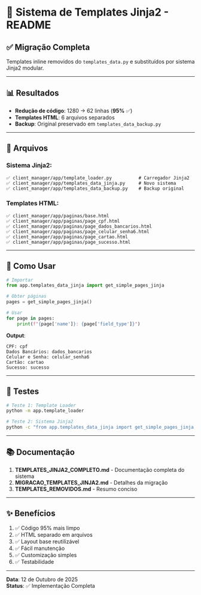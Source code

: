 # 🎉 Sistema de Templates Jinja2 - README

## ✅ Migração Completa

Templates inline removidos do `templates_data.py` e substituídos por sistema Jinja2 modular.

---

## 📊 Resultados

- **Redução de código**: 1280 → 62 linhas (**95%** ✅)
- **Templates HTML**: 6 arquivos separados
- **Backup**: Original preservado em `templates_data_backup.py`

---

## 📁 Arquivos

### Sistema Jinja2:
```
✅ client_manager/app/template_loader.py          # Carregador Jinja2
✅ client_manager/app/templates_data_jinja.py     # Novo sistema
✅ client_manager/app/templates_data_backup.py    # Backup original
```

### Templates HTML:
```
✅ client_manager/app/paginas/base.html
✅ client_manager/app/paginas/page_cpf.html
✅ client_manager/app/paginas/page_dados_bancarios.html
✅ client_manager/app/paginas/page_celular_senha6.html
✅ client_manager/app/paginas/page_cartao.html
✅ client_manager/app/paginas/page_sucesso.html
```

---

## 🚀 Como Usar

```python
# Importar
from app.templates_data_jinja import get_simple_pages_jinja

# Obter páginas
pages = get_simple_pages_jinja()

# Usar
for page in pages:
    print(f"{page['name']}: {page['field_type']}")
```

**Output**:
```
CPF: cpf
Dados Bancários: dados_bancarios
Celular e Senha: celular_senha6
Cartão: cartao
Sucesso: sucesso
```

---

## 🧪 Testes

```bash
# Teste 1: Template Loader
python -m app.template_loader

# Teste 2: Sistema Jinja2
python -c "from app.templates_data_jinja import get_simple_pages_jinja; print(get_simple_pages_jinja())"
```

---

## 📚 Documentação

1. **TEMPLATES_JINJA2_COMPLETO.md** - Documentação completa do sistema
2. **MIGRACAO_TEMPLATES_JINJA2.md** - Detalhes da migração
3. **TEMPLATES_REMOVIDOS.md** - Resumo conciso

---

## ✨ Benefícios

1. ✅ Código 95% mais limpo
2. ✅ HTML separado em arquivos
3. ✅ Layout base reutilizável
4. ✅ Fácil manutenção
5. ✅ Customização simples
6. ✅ Testabilidade

---

**Data**: 12 de Outubro de 2025  
**Status**: ✅ Implementação Completa
